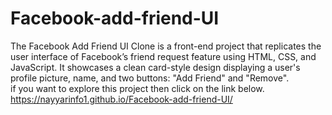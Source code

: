 # Facebook-add-friend-UI
The Facebook Add Friend UI Clone is a front-end project that replicates the user interface of Facebook’s friend request feature using HTML, CSS, and JavaScript. It showcases a clean card-style design displaying a user's profile picture, name, and two buttons: "Add Friend" and "Remove".<br>
if you want to explore this project then click on the link below.<br>
https://nayyarinfo1.github.io/Facebook-add-friend-UI/
